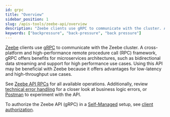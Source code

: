 ```yaml
---
id: grpc
title: "Overview"
sidebar_position: 1
slug: /apis-tools/zeebe-api/overview
description: "Zeebe clients use gRPC to communicate with the cluster. Activate jobs, cancel and create process instances, and more."
keywords: ["backpressure", "back-pressure", "back pressure"]
---
```


[Zeebe](/components/zeebe/zeebe-overview.md) clients use [gRPC](https://grpc.io/) to communicate with the Zeebe cluster. A cross-platform and high-performance remote procedure call (RPC) framework, gRPC offers benefits for microservices architectures, such as bidirectional data streaming and support for high performance use cases. Using this API may be beneficial with Zeebe because it offers advantages for low-latency and high-throughput use cases.

See [Zeebe API RPCs](gateway-service.md) for all available operations. Additionally, review [technical error handling](/apis-tools/zeebe-api/technical-error-handling.md) for a closer look at business logic errors, or [Postman](https://www.postman.com/camundateam/camunda-8-postman/collection/jzgs776/zeebe-api-grpc?action=share&creator=11465105) to experiment with the API.

To authorize the Zeebe API (gRPC) in a [Self-Managed](/self-managed/about-self-managed.md) setup,
see [client authorization](/self-managed/zeebe-deployment/security/client-authorization.md).

